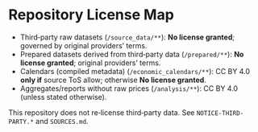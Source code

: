 # Repository License Map

- Third‑party raw datasets (`/source_data/**`): **No license granted**; governed by original providers’ terms.
- Prepared datasets derived from third‑party data (`/prepared/**`): **No license granted**; original providers’ terms.
- Calendars (compiled metadata) (`/economic_calendars/**`): CC BY 4.0 **only if** source ToS allow; otherwise **No license granted**.
- Aggregates/reports without raw prices (`/analysis/**`): CC BY 4.0 (unless stated otherwise).

This repository does not re‑license third‑party data. See `NOTICE-THIRD-PARTY.*` and `SOURCES.md`.
